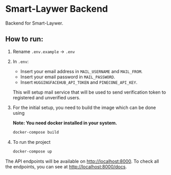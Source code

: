 # Smart-Laywer Backend

Backend for Smart-Laywer.

## How to run:



1. Rename `.env.example` -> `.env`

2. In `.env`:
    - Insert your email address in `MAIL_USERNAME` and `MAIL_FROM`.
    - Insert your email password in `MAIL_PASSWORD`.
    - Insert `HUGGINGFACEHUB_API_TOKEN` and `PINECONE_API_KEY`.

    This will setup mail service that will be used to send verification token to registered and unverified users.

3. For the initial setup, you need to build the image which can be done using

    **Note: You need docker installed in your system.**
    ```bash
    docker-compose build
    ```

4. To run the project
    ```bash
    docker-compose up
    ```

The API endpoints will be available on <a href=http://localhost:8000>http://localhost:8000</a>. To check all the endpoints, you can see at <a href="http://localhost:8000/docs">http://localhost:8000/docs</a>.